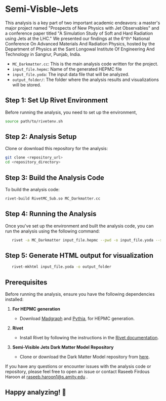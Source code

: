 # Semi-Visble-Jets

This analysis is a key part of two important academic endeavors: a master's major project named "Prospects of New Physics with Jet Observables" and a conference paper titled "A Simulation Study of Soft and Hard Radiation using Jets at the LHC." We presented our findings at the 6^th^ National Conference On Advanced Materials And Radiation Physics, hosted by the Department of Physics at the Sant Longowal Institute Of Engineering And Technology in Sangrur, Punjab, India.

- `MC_Darkmatter.cc`: This is the main analysis code written for the project.
- `input_file.hepmc`: Name of the generated HEPMC file
- `input_file.yoda`: The input data file that will be analyzed.
- `output_folder/`: The folder where the analysis results and visualizations will be stored.

## Step 1: Set Up Rivet Environment

Before running the analysis, you need to set up the environment, 
   ```bash
   source path/to/rivetenv.sh
   ```
## Step 2: Analysis Setup

Clone or download this repository for the analysis:
   ```bash
   git clone <repository_url>
   cd <repository_directory>
   ```
   
## Step 3: Build the Analysis Code

To build the analysis code:

   ```bash
   rivet-build RivetMC_Sub.so MC_Darkmatter.cc
   ```
   
## Step 4: Running the Analysis

Once you've set up the environment and built the analysis code, you can run the analysis using the following command:

   ```bash
      rivet -a MC_Darkmatter input_file.hepmc --pwd -o input_file.yoda --skip-weights
   ```

## Step 5: Generate HTML output for visualization

   ```bash
      rivet-mkhtml input_file.yoda -o output_folder
   ```
   
## Prerequisites

Before running the analysis, ensure you have the following dependencies installed:

1. **For HEPMC generation**
   - Download  [Madgraph](https://launchpad.net/mg5amcnlo) and [Pythia](https://pythia.org/), for HEPMC generation.

2. **Rivet**
   - Install Rivet by following the instructions in the [Rivet documentation](https://rivet.hepforge.org/).

3. **Semi-Visible Jets Dark Matter Model Repository**
   - Clone or download the Dark Matter Model repository from [here](https://github.com/smsharma/semi-visible-jets).

If you have any questions or encounter issues with the analysis code or repository, please feel free to open an issue or contact Raseeb Firdous Haroon at raseeb.haroon1@s.amity.edu .

## Happy analyzing! 🤗
